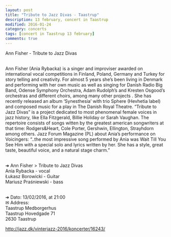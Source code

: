 ```yaml
---
layout: post
title: "Tribute to Jazz Divas - Taastrup"
description: 13 february, concert in Taastrup
modified: 2016-01-24
category: concerts
tags: [concert in Taastrup 13 february]
comments: true
---
```

Ann Fisher - Tribute to Jazz Divas<br><br>

Ann Fisher (Ania Rybacka) is a singer and improviser awarded on international vocal competitions in Finland, Poland, Germany and Turkey for story telling and creativity. For almost 5 years she’s been living in Denmark and performing with her own music as well as singing for Danish Radio Big Band, Odense Symphony Orchestra, Adam Rudolph’s and Kresten Osgood’s orchestras and different choirs, among many other projects . She has recently released an album ‘Synesthesia’ with trio Sphere (Hevhetia label) and composed music for a play in The Danish Royal Theatre.
“Tribute to Jazz Divas” is a project dedicated to most phenomenal female voices in jazz history, like Ella Fitzgerald, Billie Holiday or Sarah Vaughan. The repertoire consists of songs witten by the greatest american songwriters at that time: Rodgers&Heart, Cole Porter, Gershwin, Ellington, Strayhdorn among others.
Jazz Forum Magazine (PL) about Ania’s performance on Voicingers: “..the most impressive song performed by Ania was Wait Till You See Him with a special solo and lyrics written by her. She has a style, great taste, beautiful voice, and a natural stage charm.”<br><br>

➜ Ann Fisher > Tribute to Jazz Divas<br>
Ania Rybacka - vocal<br>
Łukasz Borowicki - Guitar<br>
Mariusz Praśniewski - bass<br><br>


➜ Dato: 13/02/2016, at 21:00<br>
✉ Address:<br>
Taastrup Medborgerhus<br>
Taastrup Hovedgade 71<br>
2630 Taastrup<br>

<a href="vinterjazz.dk">http://jazz.dk/vinterjazz-2016/koncerter/16243/</a>